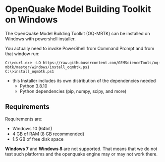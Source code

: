 # OpenQuake Model Building Toolkit on Windows
The OpenQuake Model Building Toolkit (OQ-MBTK) can be installed on Windows 
with powershell installer.

You actually need to invoke PowerShell from Command Prompt and from that window run:
```
C:\>curl.exe -LO https://raw.githubusercontent.com/GEMScienceTools/oq-mbtk/master/windows/install_oqmbtk.ps1
C:\>install_oqmbtk.ps1 
```

- this Installer includes its own distribution of the dependencies needed 
    - Python 3.8.10
    - Python dependencies (pip, numpy, scipy, and more)

## Requirements

Requirements are:

- Windows 10 (64bit)
- 4 GB of RAM (8 GB recommended)
- 1.5 GB of free disk space

**Windows 7** and **Windows 8** are not supported. That means that we do
not test such platforms and the openquake engine may or may not work there. 

